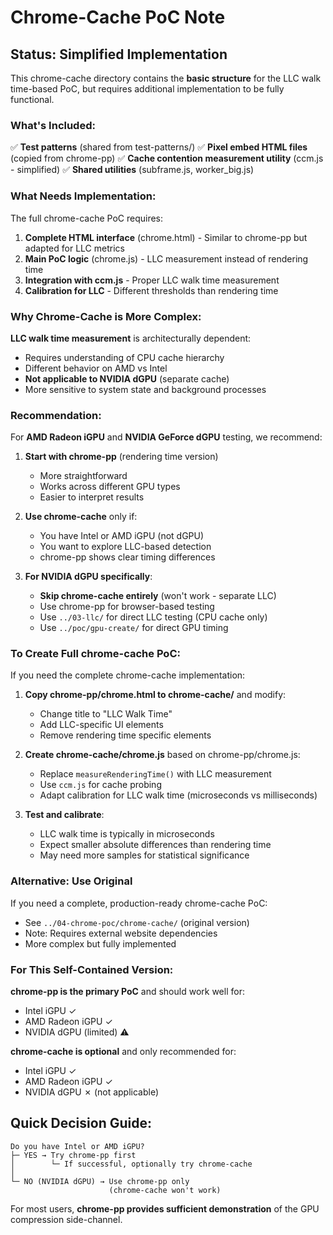 # Chrome-Cache PoC Note

## Status: Simplified Implementation

This chrome-cache directory contains the **basic structure** for the LLC walk time-based PoC, but requires additional implementation to be fully functional.

### What's Included:

✅ **Test patterns** (shared from test-patterns/)
✅ **Pixel embed HTML files** (copied from chrome-pp)
✅ **Cache contention measurement utility** (ccm.js - simplified)
✅ **Shared utilities** (subframe.js, worker_big.js)

### What Needs Implementation:

The full chrome-cache PoC requires:

1. **Complete HTML interface** (chrome.html) - Similar to chrome-pp but adapted for LLC metrics
2. **Main PoC logic** (chrome.js) - LLC measurement instead of rendering time
3. **Integration with ccm.js** - Proper LLC walk time measurement
4. **Calibration for LLC** - Different thresholds than rendering time

### Why Chrome-Cache is More Complex:

**LLC walk time measurement** is architecturally dependent:
- Requires understanding of CPU cache hierarchy
- Different behavior on AMD vs Intel
- **Not applicable to NVIDIA dGPU** (separate cache)
- More sensitive to system state and background processes

### Recommendation:

For **AMD Radeon iGPU** and **NVIDIA GeForce dGPU** testing, we recommend:

1. **Start with chrome-pp** (rendering time version)
   - More straightforward
   - Works across different GPU types
   - Easier to interpret results

2. **Use chrome-cache** only if:
   - You have Intel or AMD iGPU (not dGPU)
   - You want to explore LLC-based detection
   - chrome-pp shows clear timing differences

3. **For NVIDIA dGPU specifically**:
   - **Skip chrome-cache entirely** (won't work - separate LLC)
   - Use chrome-pp for browser-based testing
   - Use `../03-llc/` for direct LLC testing (CPU cache only)
   - Use `../poc/gpu-create/` for direct GPU timing

### To Create Full chrome-cache PoC:

If you need the complete chrome-cache implementation:

1. **Copy chrome-pp/chrome.html to chrome-cache/** and modify:
   - Change title to "LLC Walk Time"
   - Add LLC-specific UI elements
   - Remove rendering time specific elements

2. **Create chrome-cache/chrome.js** based on chrome-pp/chrome.js:
   - Replace `measureRenderingTime()` with LLC measurement
   - Use `ccm.js` for cache probing
   - Adapt calibration for LLC walk time (microseconds vs milliseconds)

3. **Test and calibrate**:
   - LLC walk time is typically in microseconds
   - Expect smaller absolute differences than rendering time
   - May need more samples for statistical significance

### Alternative: Use Original

If you need a complete, production-ready chrome-cache PoC:
- See `../04-chrome-poc/chrome-cache/` (original version)
- Note: Requires external website dependencies
- More complex but fully implemented

### For This Self-Contained Version:

**chrome-pp is the primary PoC** and should work well for:
- Intel iGPU ✓
- AMD Radeon iGPU ✓  
- NVIDIA dGPU (limited) ⚠️

**chrome-cache is optional** and only recommended for:
- Intel iGPU ✓
- AMD Radeon iGPU ✓
- NVIDIA dGPU ✗ (not applicable)

## Quick Decision Guide:

```
Do you have Intel or AMD iGPU?
├─ YES → Try chrome-pp first
│        └─ If successful, optionally try chrome-cache
│
└─ NO (NVIDIA dGPU) → Use chrome-pp only
                      (chrome-cache won't work)
```

For most users, **chrome-pp provides sufficient demonstration** of the GPU compression side-channel.

